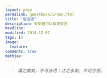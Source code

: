 ```yaml
---
layout: page
permalink: guestbook/index.html
title: "留言板"
description: 有問題可以給我留言
headline: 
modified: 2014-12-07
tags: []
image: 
  feature: 
comments: true
mathjax: 
---
```

> *漢之廣矣，不可泳思；江之永矣，不可方思。*

